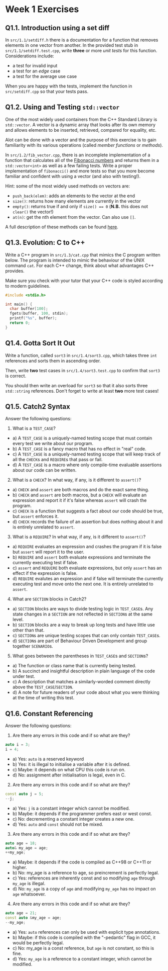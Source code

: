 # Week 1 Exercises

## Q1.1. Introduction using a set diff

In `src/1.1/setdiff.h` there is a documentation for a function that removes elements in one vector from another. In the provided test stub in `src/1.1/setdiff.test.cpp`, write **three** or more _unit tests_ for this function. Considerations include:
- a test for invalid input
- a test for an _edge_ case
- a test for the average use case

When you are happy with the tests, implement the function in `src/setdiff.cpp` so that your tests pass.

## Q1.2. Using and Testing `std::vector`

One of the most widely used containers from the C++ Standard Library is `std::vector`. A vector is a dynamic array that looks after its own memory and allows elements to be inserted, retrieved, compared for equality, etc.

Alot can be done with a vector and the purpose of this exercise is to gain familiarity with its various operations (called _member functions_ or _methods_).

In `src/1.2/fib_vector.cpp`, there is an incomplete implementation of a function that calculates all of the [Fibonacci numbers](https://en.wikipedia.org/wiki/Fibonacci_number) and returns them in a `std::vector<int>` as well as a few failing tests. Write a proper implementation of `fibonacci()` and more tests so that you more become familiar and confident with using a vector (and also with testing!).

Hint: some of the most widely used methods on vectors are:
- `push_back(elem)`: adds an elements to the vector at the end
- `size()`: returns how many elements are currently in the vector
- `empty()`: returns true if and only if `size() == 0` (**N.B.** this does not `clear()` the vector!)
- `at(n)`: get the nth element from the vector. Can also use `[]`.

A full description of these methods can be found [here](https://en.cppreference.com/w/cpp/container/vector).

## Q1.3. Evolution: C to C++

Write a C++ program in `src/1.3/cat.cpp` that mimics the C program written below.
The program is intended to mimic the behaviour of the UNIX command `cat`.
For each C++ change, think about what advantages C++ provides.

Make sure you check with your tutor that your C++ code is styled according to modern guidelines.

```c
#include <stdio.h>

int main() {
  char buffer[100];
  fgets(buffer, 100, stdin);
  printf("%s", buffer);
  return 0;
}
```

## Q1.4. Gotta Sort It Out

Write a function, called `sort3` in `src/1.4/sort3.cpp`, which takes three `int` references and sorts them in ascending order.

Then, write **two** test cases in `src/1.4/sort3.test.cpp` to confirm that `sort3` is correct.

You should then write an overload for `sort3` so that it also sorts three `std::string` references. Don't forget to write at least **two** more test cases!

## Q1.5. Catch2 Syntax

Answer the following questions:

1. What is a `TEST_CASE`?
- a) A `TEST_CASE` is a uniquely-named testing scope that must contain every test we write about our program.
- b) A `TEST_CASE` is a fancy macro that has no effect in "real" code.
- c) A `TEST_CASE` is a uniquely-named testing scope that will keep track of all the `CHECK`s and `REQUIRE`s that pass or fail.
- d) A `TEST_CASE` is a macro where only compile-time evaluable assertions about our code can be written.


2. What is a `CHECK`? In what way, if any, is it different to `assert()`?
- a) `CHECK` and `assert` are both macros and do the exact same thing.
- b) `CHECK` and `assert` are both macros, but a `CHECK` will evaluate an expression and report it if it's false whereas `assert` will crash the program.
- c) `CHECK` is a function that suggests a fact about our code should be true, but `assert` enforces it.
- d) `CHECK` records the failure of an assertion but does nothing about it and is entirely unrelated to `assert`.

3. What is a `REQUIRE`? In what way, if any, is it different to `assert()`?
- a) `REQUIRE` evaluates an expression and crashes the program if it is false but `assert` will report it to the user.
- b) `REQUIRE` and `assert` both evaluate expressions and terminate the currently executing test if false.
- c) `assert` and `REQUIRE` both evaluate expressions, but only `assert` has an effect if the expression is false.
- d) `REQUIRE` evalutes an expression and if false will terminate the currently executing test and move onto the next one. It is entirely unrelated to `assert`.

4. What are `SECTION` blocks in Catch2?
- a) `SECTION` blocks are ways to divide testing logic in `TEST_CASE`s. Any state changes in a `SECTION` are not reflected in `SECTION`s at the same level.
- b) `SECTION` blocks are a way to break up long tests and have little use other than that.
- c) `SECTION`s are unique testing scopes that can only contain `TEST_CASE`s.
- d) `SECTION`s are part of Behaviour Driven Development and group together `SCENARIO`s.

5. What goes between the parentheses in `TEST_CASE`s and `SECTION`s?
- a) The function or class name that is currently being tested.
- b) A succinct and insightful description in plain language of the code under test.
- c) A description that matches a similarly-worded comment directly above the `TEST_CASE`/`SECTION`.
- d) A note for future readers of your code about what you were thinking at the time of writing this test.

## Q1.6. Constant Referencing

Answer the following questions:

1. Are there any errors in this code and if so what are they?
```cpp
auto i = 3;
i = 4;
```
- a) Yes: `auto` is a reserved keyword
- b) Yes: it is illegal to initialise a variable after it is defined.
- c) Maybe: it depends on what CPU this code is run on.
- d) No: assignment after initialisation is legal, even in C.

2. Are there any errors in this code and if so what are they?
```cpp
const auto j = 5;
--j;
```
- a) Yes: `j` is a constant integer which cannot be modified.
- b) Maybe: it depends if the programmer prefers east or west const.
- c) No: decrementing a constant integer creates a new one.
- d) Yes: `auto` and `const` should not be mixed.

3. Are there any errors in this code and if so what are they?
```cpp
auto age = 18;
auto& my_age = age;
++my_age;
```
- a) Maybe: it depends if the code is compiled as C++98 or C++11 or higher.
- b) No: my_age is a reference to age, so preincrement is perfectly legal.
- c) Yes: references are inherently const and so modifying `age` through `my_age` is illegal.
- d) No: `my_age` is a copy of `age` and modifying `my_age` has no impact on `age` whatsoever.

4. Are there any errors in this code and if so what are they?
```cpp
auto age = 21;
const auto &my_age = age;
--my_age;
```
- a) Yes: `auto` references can only be used with explicit type annotations.
- b) Maybe: if this code is compiled with the "-pedantic" flag in GCC, it would be perfectly legal.
- c) No: my_age is a const reference, but `age` is not constant, so this is fine.
- d) Yes: `my_age` is a reference to a constant integer, which cannot be modified.
